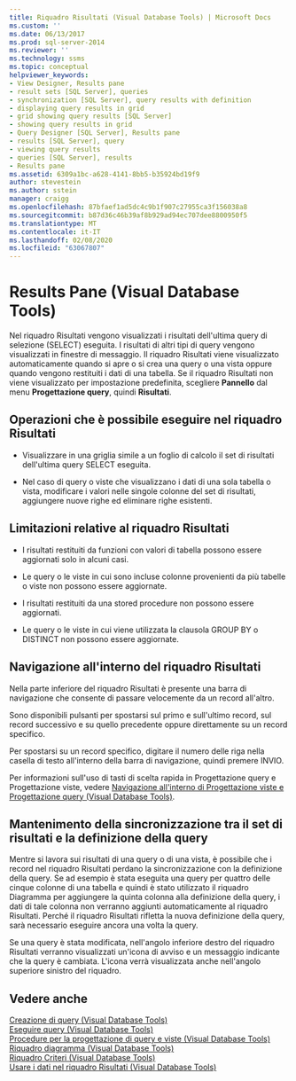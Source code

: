 ```yaml
---
title: Riquadro Risultati (Visual Database Tools) | Microsoft Docs
ms.custom: ''
ms.date: 06/13/2017
ms.prod: sql-server-2014
ms.reviewer: ''
ms.technology: ssms
ms.topic: conceptual
helpviewer_keywords:
- View Designer, Results pane
- result sets [SQL Server], queries
- synchronization [SQL Server], query results with definition
- displaying query results in grid
- grid showing query results [SQL Server]
- showing query results in grid
- Query Designer [SQL Server], Results pane
- results [SQL Server], query
- viewing query results
- queries [SQL Server], results
- Results pane
ms.assetid: 6309a1bc-a628-4141-8bb5-b35924bd19f9
author: stevestein
ms.author: sstein
manager: craigg
ms.openlocfilehash: 87bfaef1ad5dc4c9b1f907c27955ca3f156038a8
ms.sourcegitcommit: b87d36c46b39af8b929ad94ec707dee8800950f5
ms.translationtype: MT
ms.contentlocale: it-IT
ms.lasthandoff: 02/08/2020
ms.locfileid: "63067807"
---
```

# <a name="results-pane-visual-database-tools"></a>Results Pane (Visual Database Tools)
  Nel riquadro Risultati vengono visualizzati i risultati dell'ultima query di selezione (SELECT) eseguita. I risultati di altri tipi di query vengono visualizzati in finestre di messaggio. Il riquadro Risultati viene visualizzato automaticamente quando si apre o si crea una query o una vista oppure quando vengono restituiti i dati di una tabella. Se il riquadro Risultati non viene visualizzato per impostazione predefinita, scegliere **Pannello** dal menu **Progettazione query**, quindi **Risultati**.  
  
## <a name="what-you-can-do-in-the-results-pane"></a>Operazioni che è possibile eseguire nel riquadro Risultati  
  
-   Visualizzare in una griglia simile a un foglio di calcolo il set di risultati dell'ultima query SELECT eseguita.  
  
-   Nel caso di query o viste che visualizzano i dati di una sola tabella o vista, modificare i valori nelle singole colonne del set di risultati, aggiungere nuove righe ed eliminare righe esistenti.  
  
## <a name="limitations-in-the-results-pane"></a>Limitazioni relative al riquadro Risultati  
  
-   I risultati restituiti da funzioni con valori di tabella possono essere aggiornati solo in alcuni casi.  
  
-   Le query o le viste in cui sono incluse colonne provenienti da più tabelle o viste non possono essere aggiornate.  
  
-   I risultati restituiti da una stored procedure non possono essere aggiornati.  
  
-   Le query o le viste in cui viene utilizzata la clausola GROUP BY o DISTINCT non possono essere aggiornate.  
  
## <a name="navigating-in-the-results-pane"></a>Navigazione all'interno del riquadro Risultati  
 Nella parte inferiore del riquadro Risultati è presente una barra di navigazione che consente di passare velocemente da un record all'altro.  
  
 Sono disponibili pulsanti per spostarsi sul primo e sull'ultimo record, sul record successivo e su quello precedente oppure direttamente su un record specifico.  
  
 Per spostarsi su un record specifico, digitare il numero delle riga nella casella di testo all'interno della barra di navigazione, quindi premere INVIO.  
  
 Per informazioni sull'uso di tasti di scelta rapida in Progettazione query e Progettazione viste, vedere [Navigazione all'interno di Progettazione viste e Progettazione query &#40;Visual Database Tools&#41;](visual-database-tools.md).  
  
## <a name="keeping-the-results-set-synchronized-with-the-query-definition"></a>Mantenimento della sincronizzazione tra il set di risultati e la definizione della query  
 Mentre si lavora sui risultati di una query o di una vista, è possibile che i record nel riquadro Risultati perdano la sincronizzazione con la definizione della query. Se ad esempio è stata eseguita una query per quattro delle cinque colonne di una tabella e quindi è stato utilizzato il riquadro Diagramma per aggiungere la quinta colonna alla definizione della query, i dati di tale colonna non verranno aggiunti automaticamente al riquadro Risultati. Perché il riquadro Risultati rifletta la nuova definizione della query, sarà necessario eseguire ancora una volta la query.  
  
 Se una query è stata modificata, nell'angolo inferiore destro del riquadro Risultati verranno visualizzati un'icona di avviso e un messaggio indicante che la query è cambiata. L'icona verrà visualizzata anche nell'angolo superiore sinistro del riquadro.  
  
## <a name="see-also"></a>Vedere anche  
 [Creazione di query &#40;Visual Database Tools&#41;](create-queries-visual-database-tools.md)   
 [Eseguire query &#40;Visual Database Tools&#41;](run-queries-visual-database-tools.md)   
 [Procedure per la progettazione di query e viste &#40;Visual Database Tools&#41;](design-queries-and-views-how-to-topics-visual-database-tools.md)   
 [Riquadro diagramma &#40;Visual Database Tools&#41;](diagram-pane-visual-database-tools.md)   
 [Riquadro Criteri &#40;Visual Database Tools&#41;](criteria-pane-visual-database-tools.md)   
 [Usare i dati nel riquadro Risultati &#40;Visual Database Tools&#41;](results-pane-visual-database-tools.md)  
  
  
